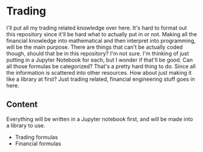 # Trading
I'll put all my trading related knowledge over here.
It's hard to format out this repository since it'll be hard what to actually put in or not.
Making all the financial knowledge into mathematical and then interpret into programming, will be the main purpose.
There are things that can't be actually coded though, should that be in this repository?
I'm not sure. I'm thinking of just putting in a Jupyter Notebook for each, but I wonder if that'll be good.
Can all those formulas be categorized? That's a pretty hard thing to do. Since all the information is scattered into other resources.
How about just making it like a library at first? Just trading related, financial engineering stuff goes in here.

## Content
Everything will be written in a Jupyter notebook first, and will be made into a library to use.
* Trading formulas
* Financial formulas

